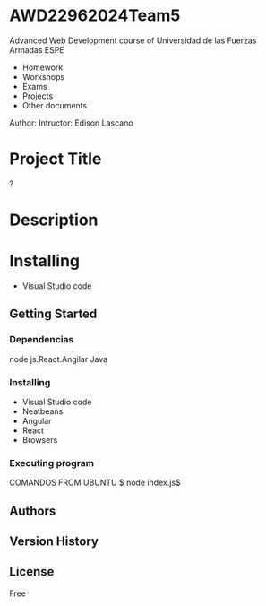 # AWD22962024Team5
Advanced Web Development course of Universidad de las Fuerzas Armadas ESPE

- Homework
- Workshops
- Exams
- Projects
- Other documents

Author:
Intructor: Edison Lascano

# Project Title
?
# Description

# Installing
- Visual Studio code
## Getting Started

### Dependencias
node js.React.Angilar Java
### Installing
- Visual Studio code
- Neatbeans
- Angular
- React
- Browsers

### Executing program
COMANDOS FROM UBUNTU
$ node index.js$

## Authors


## Version History

## License
Free

## 
